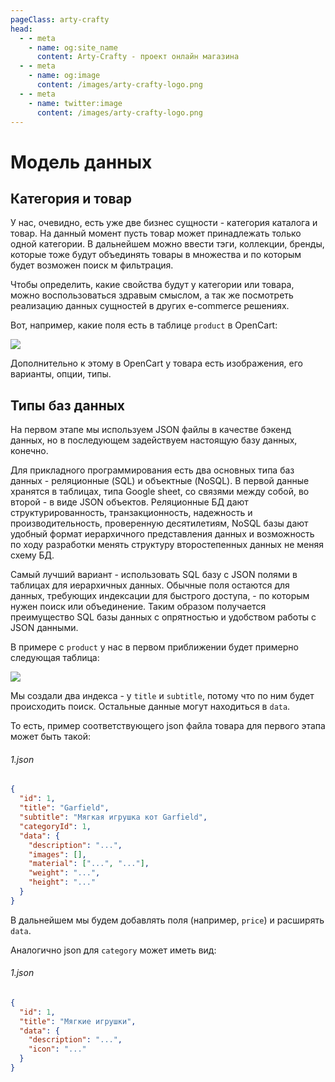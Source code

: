 ```yaml
---
pageClass: arty-crafty
head:
  - - meta
    - name: og:site_name
      content: Arty-Crafty - проект онлайн магазина
  - - meta
    - name: og:image
      content: /images/arty-crafty-logo.png
  - - meta
    - name: twitter:image
      content: /images/arty-crafty-logo.png
---
```


# Модель данных

## Категория и товар

У нас, очевидно, есть уже две бизнес сущности - категория каталога и товар. На данный момент пусть товар может принадлежать только одной категории. В дальнейшем можно ввести тэги, коллекции, бренды, которые тоже будут объединять товары в множества и по которым будет возможен поиск м фильтрация.

Чтобы определить, какие свойства будут у категории или товара, можно воспользоваться здравым смыслом, а так же посмотреть реализацию данных сущностей в других e-commerce решениях.

Вот, например, какие поля есть в таблице `product` в OpenCart:

![](/ru/arty-crafty/assets/images/oc-product-table.png)

Дополнительно к этому в OpenCart у товара есть изображения, его варианты, опции, типы.

## Типы баз данных

На первом этапе мы используем JSON файлы в качестве бэкенд данных, но в последующем задействуем настоящую базу данных, конечно.

Для прикладного программирования есть два основных типа баз данных - реляционные (SQL) и объектные (NoSQL). В первой данные хранятся в таблицах, типа Google sheet, со связями между собой, во второй - в виде JSON объектов. Реляционные БД дают структурированность, транзакционность, надежность и производительность, проверенную десятилетиям, NoSQL базы дают удобный формат иерархичного представления данных и возможность по ходу разработки менять структуру второстепенных данных не меняя схему БД.

Самый лучший вариант - использовать SQL базу c JSON полями в таблицах для иерархичных данных. Обычные поля остаются для данных, требующих индексации для быстрого доступа, - по которым нужен поиск или объединение. Таким образом получается преимущество SQL базы данных с опрятностью и удобством работы с JSON данными.

В примере с `product` у нас в первом приближении будет примерно следующая таблица:

![](/ru/arty-crafty/assets/images/product-table-1.png)

Мы создали два индекса - у `title` и `subtitle`, потому что по ним будет происходить поиск. Остальные данные могут находиться в `data`.

То есть, пример соответствующего json файла товара для первого этапа может быть такой:

###### 1.json

```json
{
  "id": 1,
  "title": "Garfield",
  "subtitle": "Мягкая игрушка кот Garfield",
  "categoryId": 1,
  "data": {
    "description": "...",
    "images": [],
    "material": ["...", "..."],
    "weight": "...",
    "height": "..."
  }
}
```

В дальнейшем мы будем добавлять поля (например, `price`) и расширять `data`.

Аналогично json для `category` может иметь вид:

###### 1.json

```json
{
  "id": 1,
  "title": "Мягкие игрушки",
  "data": {
    "description": "...",
    "icon": "..."
  }
}
```
